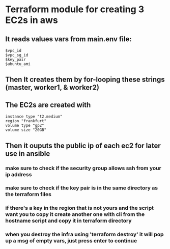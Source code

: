 # Terraform module for creating 3 EC2s in aws
## It reads values vars from main.env file:
```
$vpc_id
$vpc_sg_id
$key_pair
$ubuntu_ami
```
## Then It creates them by for-looping these strings (master, worker1, & worker2)

## The EC2s are created with 
```
instance type "t2.medium" 
region "frankfurt" 
volume type "gp2"
volume size "20GB"
```

## Then it ouputs the public ip of each ec2 for later use in ansible

### make sure to check if the security group allows ssh from your ip address
### make sure to check if the key pair is in the same directory as the terraform files
### if there's a key in the region that is not yours and the script want you to copy it create another one with cli from the hostname script and copy it in terraform directory
### when you destroy the infra using 'terraform destroy' it will pop up a msg of empty vars, just press enter to continue 
    